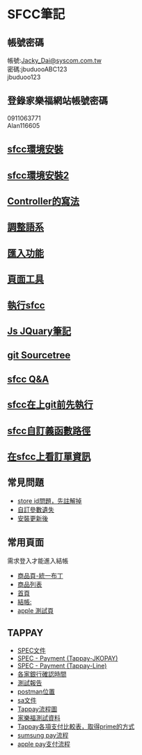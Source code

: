 # SFCC筆記

## 帳號密碼<br/>
帳號:Jacky_Dai@syscom.com.tw <br/>
密碼:jbuduooABC123<br/>
jbuduoo123 <br/>
## 登錄家樂福網站帳號密碼
0911063771<br/>
Alan116605<br/>
## [sfcc環境安裝](https://hackmd.io/0v4NfaE2QmejyQ2MnsDtxQ)<br/>
## [sfcc環境安裝2](https://hackmd.io/DOs5FLI_Q_CaOLH65P4gRw)<br/>
## [Controller的寫法](https://hackmd.io/sSkohUUsRd28hjV5JARzBg?view)<br/>
## [調整語系](https://hackmd.io/iDp6yxNqSj2gYBpkcF-j_w?view)<br/>
## [匯入功能](https://hackmd.io/PHxKaZgYTL6q-Ba6nu-w6g?view)<br/>
## [頁面工具](https://hackmd.io/E75YDLMWTXiFiM0ZzLw9Qg?view)<br/>
## [執行sfcc](https://hackmd.io/UQWDpeDGS9OjlrTZTaCMuA?view)<br/>
## [Js JQuary筆記](https://hackmd.io/BOEHSOWwSoyUKmJoTOZwsg?view)<br/>
## [git Sourcetree](https://hackmd.io/HiigsBDYSS6bAbRkpsY6Xg?view)<br/>
## [sfcc Q&A](https://docs.google.com/spreadsheets/d/1cXnpYMhOqT7kHR0NYBvdPWIxH3qrqT0WVVVJnPHfS7M/edit#gid=1254768356)<br/>
## [sfcc在上git前先執行](https://hackmd.io/_f6m_NJPSpyqYIXRnL9TsA?view)<br/>
## [sfcc自訂義函數路徑](https://hackmd.io/xWAV9to3Q8yCQvrpUW6nqg?view)<bf/>
## [在sfcc上看訂單資訊](https://hackmd.io/6_pBrna6SFeL935WKKTwOA?view)<br/>
## 常見問題
- [store id問題，先註解掉](https://hackmd.io/bYeQf4heR-GF52pqjqCYtw?view)<br/>
- [自訂參數遺失](https://hackmd.io/fM5PSNPPTqiONoCM7Tr1RQ?view)<br/>
- [安裝更新後](https://hackmd.io/t6uvm5nNTja7HT38Ne4tVg?view)<br/>

## 常用頁面
 需求登入才能進入結帳<br/>
 - [商品頁-統一布丁](https://dev03-ap01-carrefour.demandware.net/on/demandware.store/Sites-Carrefour-Site/zh_TW/Product-Show?pid=1530001000112)<br/>
 - [商品列表](https://dev03-ap01-carrefour.demandware.net/on/demandware.store/Sites-Carrefour-Site/zh_TW/Search-Show?cgid=2993)<br/>
 - [首頁](https://dev03-ap01-carrefour.demandware.net/on/demandware.store/Sites-Carrefour-Site/zh_TW/Demo-Start)<br/>
 - [結帳:](https://dev03-ap01-carrefour.demandware.net/on/demandware.store/Sites-Carrefour-Site/zh_TW/Checkout-Begin)<br/>
 - [apple 測試頁](https://dev03-ap01-carrefour.demandware.net/on/demandware.store/Sites-Carrefour-Site/zh_TW/Cart-applepay)<br/>
## TAPPAY 
- [SPEC文件](https://docs.google.com/document/d/1d1eVEcMf_zGFgBWaLLvyJG_CSQ9nlNJM/edit#)<br/>
- [SPEC - Payment (Tappay-JKOPAY)](https://docs.google.com/document/u/1/d/1cNFnZvCwGkVuWqmUZk1l7IAH8yOIHRh-/edit?usp=drive_web&ouid=101156036923245146445&rtpof=true)<br/>
- [SPEC - Payment (Tappay-Line)](https://docs.google.com/document/u/1/d/1etN_bErRl4U2D4EfgWukQYCOsxm49j1a/edit?usp=drive_web&ouid=101156036923245146445&rtpof=true)<br/>
- [各家銀行確認時間](https://docs.tappaysdk.com/tutorial/zh/reference.html#each-bank-capture-refund-time)<br/>
- [測試報告](https://docs.google.com/document/d/1_kRSTgBzazsTHthJQ644M_8pOJx16n_FDZO5o6C2zJM/edit)<br/>
- [postman位置](https://drive.google.com/drive/u/1/folders/1aTlP5mq6RJ258xSzWmDl6XMIrtlCaIiK)<br/>
- [sa文件](https://hackmd.io/KMvMGkuUTKi5TJgp4l0Fag?view#SA---Payment-Tappay)<br/>
- [Tappay流程圖](https://hackmd.io/R4GsOthbSSm97EsS9aJurQ)<br/>
- [家樂福測試資料](https://hackmd.io/iXnNK78YQwevWiU7ZwRDHw)<br/>
- [Tappay各項支付比較表，取得prime的方式](https://docs.google.com/document/d/1m3zYe0PW66nk88DDJ2XJuGMdx2_wjutX/edit) <br/>
- [sumsung pay流程](https://hackmd.io/z1o1CB3GQoGiJCFEsbVqfQ?view)<br/>
- [apple pay支付流程](https://hackmd.io/R1PB1pSOTmyfimXgkeXHpQ?view)<br/>
